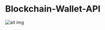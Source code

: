 # Blockchain-Wallet-API
![alt img](https://www.google.com/url?sa=i&url=https%3A%2F%2Fwww.tibco.com%2Fblog%2F2018%2F02%2F05%2Fenterprise-blockchain-how-is-this-different-from-bitcoin-technology-use-case-comparison%2F&psig=AOvVaw1OqMQ9zT32wavkGpHI0H-Z&ust=1623164137168000&source=images&cd=vfe&ved=0CAIQjRxqFwoTCNDgtP_jhfECFQAAAAAdAAAAABAE)<br>

